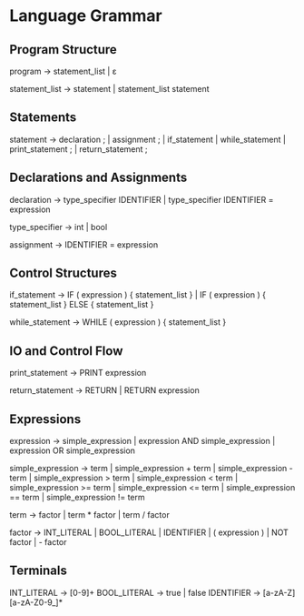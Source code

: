 # Language Grammar

## Program Structure

program -> statement_list
| ε

statement_list -> statement
| statement_list statement

## Statements

statement -> declaration ;
| assignment ;
| if_statement
| while_statement
| print_statement ;
| return_statement ;

## Declarations and Assignments

declaration -> type_specifier IDENTIFIER
| type_specifier IDENTIFIER = expression

type_specifier -> int | bool

assignment -> IDENTIFIER = expression

## Control Structures
if_statement -> IF ( expression ) { statement_list }
| IF ( expression ) { statement_list } ELSE { statement_list }

while_statement -> WHILE ( expression ) { statement_list }

## IO and Control Flow
print_statement -> PRINT expression

return_statement -> RETURN
| RETURN expression

## Expressions
expression -> simple_expression
| expression AND simple_expression
| expression OR simple_expression

simple_expression -> term
| simple_expression + term
| simple_expression - term
| simple_expression > term
| simple_expression < term
| simple_expression >= term
| simple_expression <= term
| simple_expression == term
| simple_expression != term

term -> factor
| term * factor
| term / factor

factor -> INT_LITERAL
| BOOL_LITERAL
| IDENTIFIER
| ( expression )
| NOT factor
| - factor

## Terminals

INT_LITERAL -> [0-9]+
BOOL_LITERAL -> true | false
IDENTIFIER -> [a-zA-Z][a-zA-Z0-9_]*